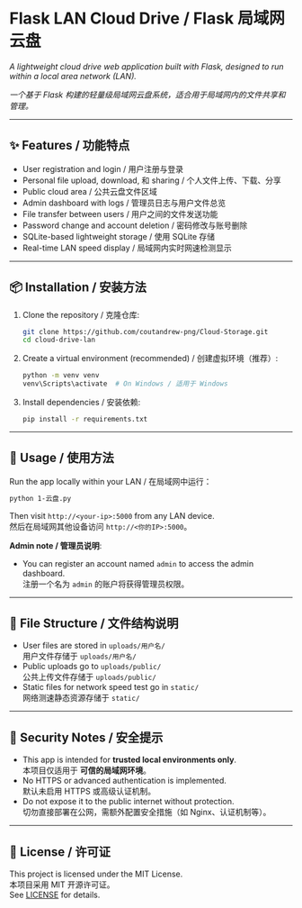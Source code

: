 # Flask LAN Cloud Drive / Flask 局域网云盘

*A lightweight cloud drive web application built with Flask, designed to run within a local area network (LAN).*

*一个基于 Flask 构建的轻量级局域网云盘系统，适合用于局域网内的文件共享和管理。*

---

## ✨ Features / 功能特点

- User registration and login / 用户注册与登录
- Personal file upload, download, 和 sharing / 个人文件上传、下载、分享
- Public cloud area / 公共云盘文件区域
- Admin dashboard with logs / 管理员日志与用户文件总览
- File transfer between users / 用户之间的文件发送功能
- Password change and account deletion / 密码修改与账号删除
- SQLite-based lightweight storage / 使用 SQLite 存储
- Real-time LAN speed display / 局域网内实时网速检测显示

---

## 📦 Installation / 安装方法

1. Clone the repository / 克隆仓库:
   ```bash
   git clone https://github.com/coutandrew-png/Cloud-Storage.git
   cd cloud-drive-lan
   ```

2. Create a virtual environment (recommended) / 创建虚拟环境（推荐）:
   ```bash
   python -m venv venv
   venv\Scripts\activate  # On Windows / 适用于 Windows
   ```

3. Install dependencies / 安装依赖:
   ```bash
   pip install -r requirements.txt
   ```

---

## 🚀 Usage / 使用方法

Run the app locally within your LAN / 在局域网中运行：

```bash
python 1-云盘.py
```

Then visit `http://<your-ip>:5000` from any LAN device.  
然后在局域网其他设备访问 `http://<你的IP>:5000`。

**Admin note / 管理员说明**:
- You can register an account named `admin` to access the admin dashboard.  
  注册一个名为 `admin` 的账户将获得管理员权限。

---

## 📁 File Structure / 文件结构说明

- User files are stored in `uploads/用户名/`  
  用户文件存储于 `uploads/用户名/`
- Public uploads go to `uploads/public/`  
  公共上传文件存储于 `uploads/public/`
- Static files for network speed test go in `static/`  
  网络测速静态资源存储于 `static/`

---

## 🔐 Security Notes / 安全提示

- This app is intended for **trusted local environments only**.  
  本项目仅适用于 **可信的局域网环境**。
- No HTTPS or advanced authentication is implemented.  
  默认未启用 HTTPS 或高级认证机制。
- Do not expose it to the public internet without protection.  
  切勿直接部署在公网，需额外配置安全措施（如 Nginx、认证机制等）。

---

## 📄 License / 许可证

This project is licensed under the MIT License.  
本项目采用 MIT 开源许可证。  
See [LICENSE](LICENSE) for details.
